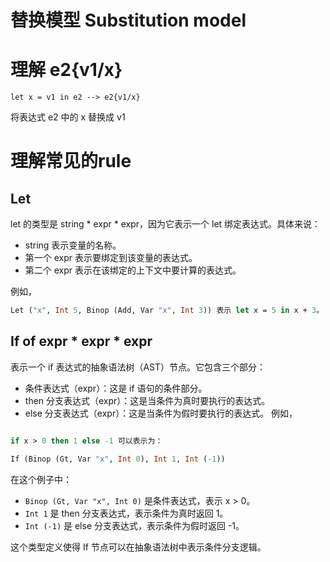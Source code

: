 # 替换模型 Substitution model

# 理解 e2\{v1\/x\}

```
let x = v1 in e2 --> e2{v1/x}
```

将表达式 e2 中的 x 替换成 v1

# 理解常见的rule

## Let

let 的类型是 string * expr * expr，因为它表示一个 let 绑定表达式。具体来说：

- string 表示变量的名称。
- 第一个 expr 表示要绑定到该变量的表达式。
- 第二个 expr 表示在该绑定的上下文中要计算的表达式。

例如，

```ocaml
Let ("x", Int 5, Binop (Add, Var "x", Int 3)) 表示 let x = 5 in x + 3。
```

## If of expr * expr * expr

表示一个 if 表达式的抽象语法树（AST）节点。它包含三个部分：

- 条件表达式（expr）：这是 if 语句的条件部分。
- then 分支表达式（expr）：这是当条件为真时要执行的表达式。
- else 分支表达式（expr）：这是当条件为假时要执行的表达式。
  例如，

```ocaml

if x > 0 then 1 else -1 可以表示为：

If (Binop (Gt, Var "x", Int 0), Int 1, Int (-1))
```

在这个例子中：

- `Binop (Gt, Var "x", Int 0)` 是条件表达式，表示 x > 0。
- `Int 1` 是 then 分支表达式，表示条件为真时返回 1。
- `Int (-1)` 是 else 分支表达式，表示条件为假时返回 -1。

这个类型定义使得 If 节点可以在抽象语法树中表示条件分支逻辑。
